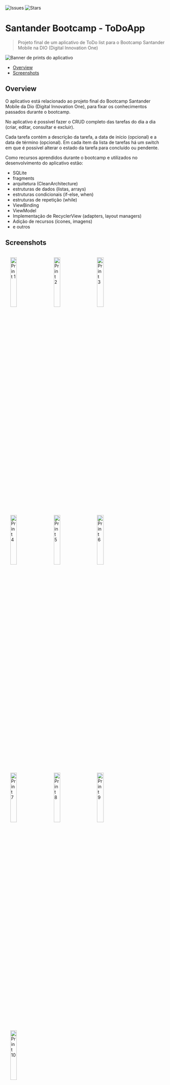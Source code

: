 ![Issues](https://img.shields.io/github/issues/HenriqueFelixDev/santander-bootcamp-projeto-final)
![Stars](https://img.shields.io/github/stars/HenriqueFelixDev/santander-bootcamp-projeto-final)
# Santander Bootcamp - ToDoApp
> Projeto final de um aplicativo de ToDo list para o Bootcamp Santander Mobile na DIO (Digital Innovation One)

![Banner de prints do aplicativo](https://user-images.githubusercontent.com/47118693/132966120-0bae5d40-469f-4f24-8c40-927bd6ded38d.png)

- [Overview](#overview)
- [Screenshots](#screenshots)

## Overview
O aplicativo está relacionado ao projeto final do Bootcamp Santander Mobile da Dio (Digital Innovation One), para fixar os conhecimentos passados durante o bootcamp.

No aplicativo é possível fazer o CRUD completo das tarefas do dia a dia (criar, editar, consultar e excluir). 

Cada tarefa contém a descrição da tarefa, a data de início (opcional) e a data de término (opcional). Em cada item da lista de tarefas há um switch em que é possível alterar o estado da tarefa para concluído ou pendente.

Como recursos aprendidos durante o bootcamp e utilizados no desenvolvimento do aplicativo estão:

- SQLite
- fragments
- arquitetura (CleanArchitecture)
- estruturas de dados (listas, arrays)
- estruturas condicionais (if-else, when)
- estruturas de repetição (while)
- ViewBinding
- ViewModel
- Implementação de RecyclerView (adapters, layout managers)
- Adição de recursos (ícones, imagens)
- e outros

## Screenshots
<div>
<img alt="Print 1" src="https://user-images.githubusercontent.com/47118693/132966121-da41cbcf-58f5-4559-9619-d221144faa18.png" style="width: 20%; margin: 16px">

<img alt="Print 2" src="https://user-images.githubusercontent.com/47118693/132966122-43c2eb0c-3683-4a1a-b475-650c44988edc.png" style="width: 20%; margin: 16px">

<img alt="Print 3" src="https://user-images.githubusercontent.com/47118693/132966123-c4cca7af-7fb8-45c8-a4b8-4b4c3fc24350.png" style="width: 20%; margin: 16px">

<img alt="Print 4" src="https://user-images.githubusercontent.com/47118693/132966124-59230170-0eff-4d29-b206-33a9f48d977e.png" style="width: 20%; margin: 16px">

<img alt="Print 5" src="https://user-images.githubusercontent.com/47118693/132966125-6863d53e-2eeb-479c-8a3e-850b409d2af7.png" style="width: 20%; margin: 16px">

<img alt="Print 6" src="https://user-images.githubusercontent.com/47118693/132966127-ac12d6ea-b09b-4d66-9b43-8040c92f77ba.png" style="width: 20%; margin: 16px">

<img alt="Print 7" src="https://user-images.githubusercontent.com/47118693/132966129-f23d0498-31d9-43fa-87e4-f071197c843a.png" style="width: 20%; margin: 16px">

<img alt="Print 8" src="https://user-images.githubusercontent.com/47118693/132966115-1e7f51bc-d171-422b-bde3-a2a1dc861eb7.png" style="width: 20%; margin: 16px">

<img alt="Print 9" src="https://user-images.githubusercontent.com/47118693/132966116-c06cb782-d79d-46ff-a70d-9cb767e9d93b.png" style="width: 20%; margin: 16px">

<img alt="Print 10" src="https://user-images.githubusercontent.com/47118693/132966117-3e9701b1-a057-4e89-b37c-ce3e2e28b46e.png" style="width: 20%; margin: 16px">
<div>